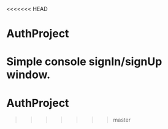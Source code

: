 <<<<<<< HEAD
# AuthProject
Simple console signIn/signUp window.
=======
# AuthProject
>>>>>>> master
